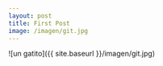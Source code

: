 ```yaml
--- 
layout: post
title: First Post
image: /imagen/git.jpg
---
```

 
![un gatito]({{ site.baseurl }}/imagen/git.jpg)
 



